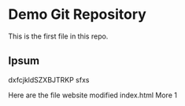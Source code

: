 # Demo Git Repository
This is the first file in this repo.
## Ipsum
dxfcjkldSZXBJTRKP
sfxs

Here are the file website
modified
index.html
More
1